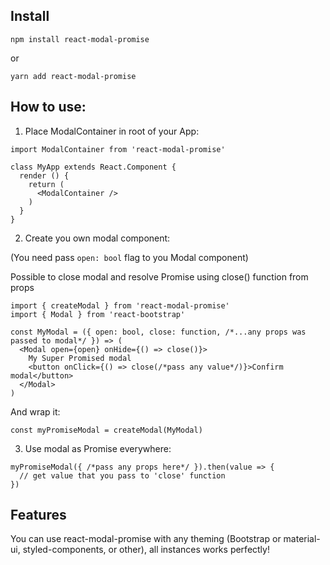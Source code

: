 ## Install
```
npm install react-modal-promise
```
or
```
yarn add react-modal-promise
```

## How to use:

1. Place ModalContainer in root of your App:

```
import ModalContainer from 'react-modal-promise'

class MyApp extends React.Component {
  render () {
    return (
      <ModalContainer />
    )
  }
}
```

2. Create you own modal component:

(You need pass ```open: bool``` flag to you Modal component)

Possible to close modal and resolve Promise using close() function from props

```
import { createModal } from 'react-modal-promise'
import { Modal } from 'react-bootstrap'

const MyModal = ({ open: bool, close: function, /*...any props was passed to modal*/ }) => (
  <Modal open={open} onHide={() => close()}>
    My Super Promised modal
    <button onClick={() => close(/*pass any value*/)}>Confirm modal</button>
  </Modal>
)
```

And wrap it:

```
const myPromiseModal = createModal(MyModal)

```

3. Use modal as Promise everywhere:

```
myPromiseModal({ /*pass any props here*/ }).then(value => {
  // get value that you pass to 'close' function
})
```

## Features

You can use react-modal-promise with any theming (Bootstrap or material-ui, styled-components, or other), all instances works perfectly!
